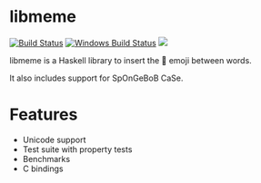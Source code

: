 # libmeme

[![Build Status](https://travis-ci.org/vmchale/libmeme.svg?branch=master)](https://travis-ci.org/vmchale/libmeme)
[![Windows Build Status](https://ci.appveyor.com/api/projects/status/github/vmchale/libmeme?svg=true)](https://ci.appveyor.com/project/vmchale/libmeme)
![](https://img.shields.io/github/languages/count/vmchale/libmeme.svg)

libmeme is a Haskell library to insert the 👏 emoji between words.

It also includes support for SpOnGeBoB CaSe.

# Features

* Unicode support
* Test suite with property tests
* Benchmarks
* C bindings
